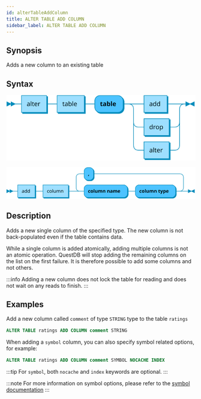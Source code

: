 ```yaml
---
id: alterTableAddColumn
title: ALTER TABLE ADD COLUMN
sidebar_label: ALTER TABLE ADD COLUMN
---
```


## Synopsis

Adds a new column to an existing table

## Syntax

![alter table syntax](/static/img/doc/diagrams/alter-table.svg)

![add column syntax](/static/img/doc/diagrams/alter-table-add-column.svg)

## Description

Adds a new single column of the specified type. The new column is not
back-populated even if the table contains data.

While a single column is added atomically, adding multiple columns is not an
atomic operation. QuestDB will stop adding the remaining columns on the list on
the first failure. It is therefore possible to add some columns and not others.

:::info
Adding a new column does not lock the table for reading and does not
wait on any reads to finish.
:::

## Examples

Add a new column called `comment` of type `STRING` type to the table `ratings`

```sql title="New column"
ALTER TABLE ratings ADD COLUMN comment STRING
```

When adding a `symbol` column, you can also specify symbol related options, for
example:

```sql title="New symbol column"
ALTER TABLE ratings ADD COLUMN comment SYMBOL NOCACHE INDEX
```

:::tip
For `symbol`, both `nocache` and `index` keywords are optional.
:::

:::note
For more information on symbol options, please refer to the
[symbol documentation](symbol.md)
:::
